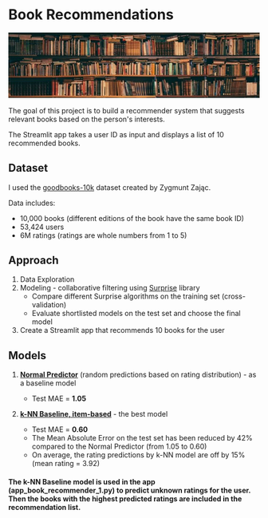 # Book Recommendations

![](images/alfons-morales-YLSwjSy7stw-unsplash-crop1.jpg)

The goal of this project is to build a recommender system that suggests relevant books based on the person's interests.

The Streamlit app takes a user ID as input and displays a list of 10 recommended books.



## Dataset

I used the [goodbooks-10k](https://github.com/zygmuntz/goodbooks-10k) dataset created by Zygmunt Zając.
        
Data includes: 
- 10,000 books (different editions of the book have the same book ID)
- 53,424 users
- 6M ratings (ratings are whole numbers from 1 to 5)

## Approach

1. Data Exploration
2. Modeling - collaborative filtering using [Surprise](http://surpriselib.com/) library
    - Compare different Surprise algorithms on the training set (cross-validation)
    - Evaluate shortlisted models on the test set and choose the final model
3. Create a Streamlit app that recommends 10 books for the user

## Models

1. [**Normal Predictor**](https://surprise.readthedocs.io/en/stable/basic_algorithms.html#surprise.prediction_algorithms.random_pred.NormalPredictor) (random predictions based on rating distribution) - as a baseline model
    - Test MAE = **1.05**

2. [**k-NN Baseline, item-based**](https://surprise.readthedocs.io/en/stable/knn_inspired.html#surprise.prediction_algorithms.knns.KNNBaseline) - the best model
    - Test MAE = **0.60**
    - The Mean Absolute Error on the test set has been reduced by 42% compared to the Normal Predictor (from 1.05 to 0.60)
    - On average, the rating predictions by k-NN model are off by 15% (mean rating = 3.92)

#### The k-NN Baseline model is used in the app (app_book_recommender_1.py) to predict unknown ratings for the user. Then the books with the highest predicted ratings are included in the recommendation list.
